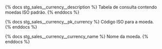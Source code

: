 {% docs stg_sales__currency__description %}
Tabela de consulta contendo moedas ISO padrão.
{% enddocs %}

{% docs stg_sales__currency__pk_currency %}
Código ISO para a moeda.
{% enddocs %}

{% docs stg_sales__currency__currency_name %}
Nome da moeda.
{% enddocs %}
